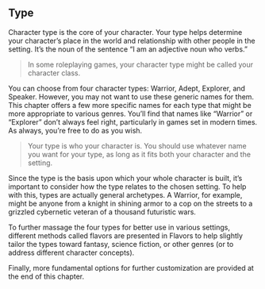 ## Type

<!-- P, ID: 030002 -->

Character type is the core of your character. Your type helps determine your character’s place in the world and relationship with other people in the setting. It’s the noun of the sentence “I am an adjective noun who verbs.”

<!-- H, ID: 030003 -->

> In some roleplaying games, your character type might be called your character class.

<!-- P, ID: 030005 -->

You can choose from four character types: Warrior, Adept, Explorer, and Speaker. However, you may not want to use these generic names for them. This chapter offers a few more specific names for each type that might be more appropriate to various genres. You’ll find that names like “Warrior” or “Explorer” don’t always feel right, particularly in games set in modern times. As always, you’re free to do as you wish.

<!-- H, ID: 030006 -->

> Your type is who your character is. You should use whatever name you want for your type, as long as it fits both your character and the setting.

<!-- P, ID: 030008 -->

Since the type is the basis upon which your whole character is built, it’s important to consider how the type relates to the chosen setting. To help with this, types are actually general archetypes. A Warrior, for example, might be anyone from a knight in shining armor to a cop on the streets to a grizzled cybernetic veteran of a thousand futuristic wars.

<!-- P, ID: 030009 -->

To further massage the four types for better use in various settings, different methods called flavors are presented in Flavors to help slightly tailor the types toward fantasy, science fiction, or other genres (or to address different character concepts).

<!-- P, ID: 030010 -->

Finally, more fundamental options for further customization are provided at the end of this chapter.

